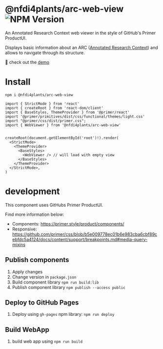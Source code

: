 # @nfdi4plants/arc-web-view ![NPM Version](https://img.shields.io/npm/v/%40nfdi4plants%2Farc-web-view)

An Annotated Research Context web viewer in the style of GitHub's Primer ProductUI.

Displays basic information about an ARC ([Annotated Research Context](https://arc-rdm.org/)) and allows to navigate through its structure.

👀 check out the [demo](https://freymaurer.github.io/ARCWebView/)

# Install

```bash
npm i @nfdi4plants/arc-web-view
```

```tsx
import { StrictMode } from 'react'
import { createRoot } from 'react-dom/client'
import { BaseStyles, ThemeProvider } from '@primer/react'
import '@primer/primitives/dist/css/functional/themes/light.css'
import "@primer/css/dist/primer.css";
import { WebViewer } from '@nfdi4plants/arc-web-view'


createRoot(document.getElementById('root')!).render(
  <StrictMode>
    <ThemeProvider>
      <BaseStyles>
        <WebViewer /> // will load with empty view
      </BaseStyles>
    </ThemeProvider>
  </StrictMode>,
)

```

# development

This component uses GitHubs Primer ProductUI.

Find more information below:

- Components: https://primer.style/product/components/
- Responsive: https://github.com/primer/css/blob/b5e009778ec01b6e983cba6cbf89cebfdc5a4124/docs/content/support/breakpoints.md#media-query-mixins

## Publish components

1. Apply changes
2. Change version in `package.json`
3. Build component library `npm run build:lib`
4. Publish component library `npm publish --access public`

## Deploy to GitHub Pages

1. Deploy using `gh-pages` npm library: `npm run deploy`

## Build WebApp 

1. build web app using `npm run build`
